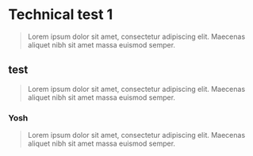 # Technical test 1

> Lorem ipsum dolor sit amet, consectetur adipiscing elit. Maecenas aliquet nibh sit amet massa euismod semper.

## test

> Lorem ipsum dolor sit amet, consectetur adipiscing elit. Maecenas aliquet nibh sit amet massa euismod semper.


### Yosh

> Lorem ipsum dolor sit amet, consectetur adipiscing elit. Maecenas aliquet nibh sit amet massa euismod semper.

